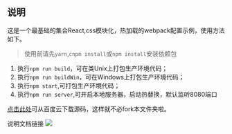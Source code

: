 
## 说明

这是一个最基础的集合React,css模块化，热加载的webpack配置示例，使用方法如下。

> 使用前请先`yarn`,`cnpm install`或`npm install`安装依赖包

1. 执行`npm run build`，可在类Unix上打包生产环境代码；
2. 执行`npm run buildWin`，可在Windows上打包生产环境代码；
3. 执行`npm start`,可打包生产环境代码；
4. 执行`npm run server`,可开启本地服务器，启动热替换，默认监听8080端口

[点击此处](https://pan.baidu.com/s/1crtGCI)可从百度云下载源码，这样就不必fork本文件夹啦。

说明文档链接 ![](https://segmentfault.com/a/1190000006178770)

